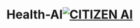 # Health-AI[![CITIZEN AI](https://img.shields.io/badge/%F0%9F%A4%97-HEALTH%20AI%20PROJECT-blue)](https://huggingface.co/spaces/sakthi018/Health_AI)
